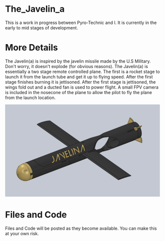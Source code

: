 # The_Javelin_a
This is a work in progress between Pyro-Technic and I. It is currently in the early to mid stages of development.

# More Details
The Javelin(a) is inspired by the javelin missile made by the U.S Military. Don't worry, it doesn't explode (for obvious reasons). The Javelin(a) is essentially a two stage remote controlled plane. The first is a rocket stage to launch it from the launch tube and get it up to flying speed. After the first stage finishes burning it is jettisoned. After the first stage is jettisoned, the wings fold out and a ducted fan is used to power flight. A small FPV camera is included in the nosecone of the plane to allow the pilot to fly the plane from the launch location.

![alt text](https://github.com/Amm009/The_Javelin_a/blob/main/Extra/image.png)

# Files and Code
Files and Code will be posted as they become available. You can make this at your own risk.
